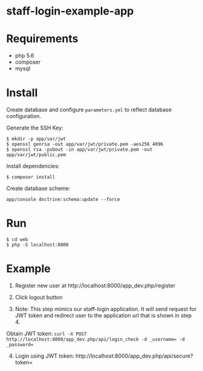 staff-login-example-app
=======================

# Requirements

* php 5.6
* composer
* mysql

# Install

Create database and configure `parameters.yml` to reflect database configuration.

Generate the SSH Key:

```
$ mkdir -p app/var/jwt
$ openssl genrsa -out app/var/jwt/private.pem -aes256 4096
$ openssl rsa -pubout -in app/var/jwt/private.pem -out app/var/jwt/public.pem
```

Install dependencies:

```
$ composer install
```

Create database scheme:

```
app/console doctrine:schema:update --force
```

# Run

```
$ cd web
$ php -S localhost:8000
```

# Example

1. Register new user at http://localhost:8000/app_dev.php/register

2. Click logout button

3. Note: This step mimics our staff-login application. It will send request for JWT token and redirect user to the application url that is shown in step 4. 

Obtain JWT token: `curl -X POST http://localhost:8000/app_dev.php/api/login_check -d _username= -d _password=`

4. Login using JWT token: http://localhost:8000/app_dev.php/api/secure?token=
